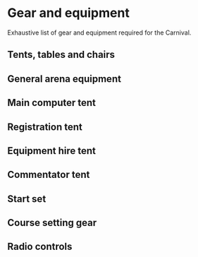 # Gear and equipment

Exhaustive list of gear and equipment required for the Carnival.

## Tents, tables and chairs

## General arena equipment

## Main computer tent

## Registration tent

## Equipment hire tent

## Commentator tent

## Start set

## Course setting gear

## Radio controls





